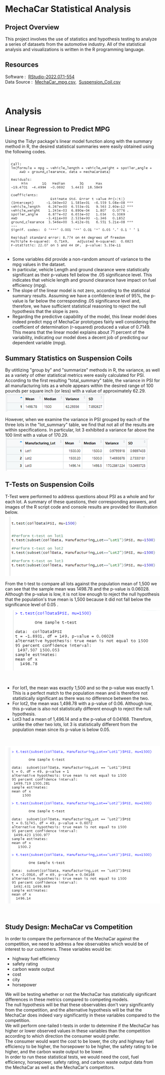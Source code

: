 # MechaCar Statistical Analysis

## Project Overview
This project involves the use of statistics and hypothesis testing to analyze a series of datasets from the automotive industry. All of the statistical analysis and visualizations is written in the R programming language.

## Resources
Software :&nbsp; [RStudio-2022.07.1-554](https://www.rstudio.com/products/rstudio/download/?utm_source=downloadrstudio&utm_medium=Site&utm_campaign=home-hero-cta#download)
<br/>
Data Source :&nbsp; [MechaCar_mpg.csv](Resources/MechaCar_mpg.csv),&nbsp; [Suspension_Coil.csv](Resources/Suspension_Coil.csv)

<br/>

# Analysis

## Linear Regression to Predict MPG
Using the Tidyr package's linear model function along with the summary method in R, the desired statistical summaries were easily obtained using the following codes.
<br/>

![01.png](Images/01.png)

- Some variables did provide a non-random amount of variance to the mpg values in the dataset.
- In particular, vehicle Length and ground clearance were statistically significant as their p-values fell below the .05 significance level. This indicates that vehicle length and ground clearance have impact on fuel efficiency (mpg).
- The slope of the linear model is not zero, according to the statistical summary results. Assuming we have a confidence level of 95%, the p-value is far below the corresponding .05 significance level and, therefore, we have sufficient statistical reasoning to reject the null hypothesis that the slope is zero.
- Regarding the predictive capability of the model, this linear model does indeed predict mpg of MechaCar prototypes fairly well considering the coefficient of determination (r-squared) produced a value of 0.7149. This means that the linear model explains about 71 percent of the variability, indicating our model does a decent job of predicting our dependent variable (mpg).


## Summary Statistics on Suspension Coils
By utitlizing "group by" and "summarize" methods in R, the variance, as well as a variety of other statistical metrics were easily calculated for PSI.
According to the first resulting "total_summary" table, the variance in PSI for all manufacturing lots as a whole appears within the desired range of 100 pounds per square inch (or less) with a value of approximately 62.29.
<br/>
![02.png](Images/02.png)

However, when we examine the variance in PSI grouped by each of the three lots in the "lot_summary" table, we find that not all of the results are within specifications. In particular, lot 3 exhibited a variance far above the 100 limit with a value of 170.29.
<br/>
![03.png](Images/03.png)


## T-Tests on Suspension Coils
T-Test were performed to address questions about PSI as a whole and for each lot. A summary of these questions, their corresponding answers, and images of the R script code and console results are provided for illustration below.
<br/>
![04.png](Images/04.png)
<br/>

From the t-test to compare all lots against the population mean of 1,500 we can see that the sample mean was 1498.78 and the p-value is 0.06028. Although the p-value is low, it is not low enough to reject the null hypothesis that the population's true mean is 1,500 because it did not fall below the significance level of 0.05 .
<br/>
![05.png](Images/05.png)

<br/>

- For lot1, the mean was exactly 1,500 and so the p-value was exactly 1. This is a perfect match to the population mean and is therefore not statistically significant as there was no difference between the two.
- For lot2, the mean was 1,498.78 with a p-value of 0.06. Although low, this p-value is also not statistically different enough to reject the null hypothesis.
- Lot3 had a mean of 1,496.14 and a the p-value of 0.04168. Therefore, unlike the other two lots, lot 3 is statistically different from the population mean since its p-value is below 0.05.
<br/>

![06.png](Images/06.png)

<br/> 

## Study Design: MechaCar vs Competition
In order to compare the performance of the MechaCar against the competition, we need to address a few observables which would be of interest to our customers. 
These variables would be:
- highway fuel efficiency
- safety rating
- carbon waste output
- cost
- city
- horsepower

We will be testing whether or not the MechaCar has statistically significant differences in these metrics compared to competing models. <br/>
The null hypothesis will be that these observables don't vary significantly from the competition, and the alternative hypothesis will be that the MechaCar does indeed vary significantly in these variables compared to the competition. <br/>
We will perform one-tailed t-tests in order to determine if the MechaCar has higher or lower observed values in these variables than the competition according to which direction the consumer would prefer. <br/>
The consumer would want the cost to be lower, the city and highway fuel efficiency to be higher, the horsepower to be higher, the safety rating to be higher, and the carbon waste output to be lower. <br/>
In order to run these statistical tests, we would need the cost, fuel efficiency, horsepower, safety rating, and carbon waste output data from the MechaCar as well as the MechaCar's competitors.

<br/>


